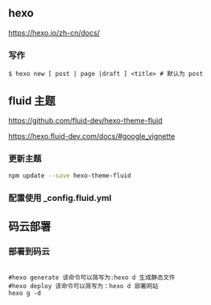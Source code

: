
## hexo

https://hexo.io/zh-cn/docs/


### 写作

```shell
$ hexo new [ post | page |draft ] <title> # 默认为 post 
```

## fluid 主题

https://github.com/fluid-dev/hexo-theme-fluid

https://hexo.fluid-dev.com/docs/#google_vignette

### 更新主题

```sh
npm update --save hexo-theme-fluid
```
### 配置使用 _config.fluid.yml


## 码云部署

### 部署到码云

```shell

#hexo generate 该命令可以简写为:hexo d 生成静态文件
#hexo deploy 该命令可以简写为：hexo d 部署网站
hexo g -d



```

